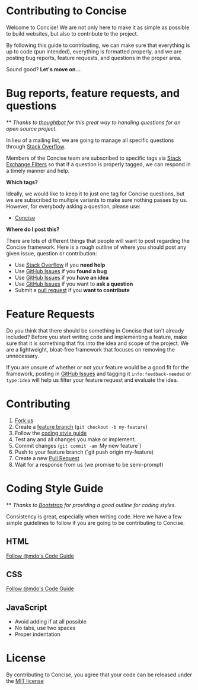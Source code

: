 # Contributing to Concise

Welcome to Concise! We are not only here to make it as simple as possible to build websites, but also to contribute to the project.

By following this guide to contributing, we can make sure that everything is up to code (pun intended), everything is formatted properly, and we are posting bug reports, feature requests, and questions in the proper area.

Sound good? **Let's move on...**

# Bug reports, feature requests, and questions

** *Thanks to [thoughtbot](http://robots.thoughtbot.com/moving-open-source-project-mailing-lists-to-stack-overflow) for this great way to handling questions for an open source project.*

In lieu of a mailing list, we are going to manage all specific questions through [Stack Overflow](http://stackoverflow.com/).

Members of the Concise team are subscribed to specific tags via [Stack Exchange Filters](http://stackexchange.com/filters) so that if a question is properly tagged, we can respond in a timely manner and help. 

**Which tags?**

Ideally, we would like to keep it to just one tag for Concise questions, but we are subscribed to multiple variants to make sure nothing passes by us. However, for everybody asking a question, please use:

- [Concise](http://stackoverflow.com/questions/tagged/concise)

**Where do I post this?**

There are lots of different things that people will want to post regarding the Concise framework. Here is a rough outline of where you should post any given issue, question or contribution: 

- Use [Stack Overflow](http://stackoverflow.com) if you **need help**
- Use [GitHub Issues](http://github.com/ConciseCSS/concise.css-less/issues) if you **found a bug**
- Use [GitHub Issues](http://github.com/ConciseCSS/concise.css-less/issues) if you **have an idea**
- Use [GitHub Issues](http://github.com/ConciseCSS/concise.css-less/issues) if you want to **ask a question**
- Submit a [pull request](https://help.github.com/articles/creating-a-pull-request) if you **want to contribute**

# Feature Requests

Do you think that there should be something in Concise that isn't already included? Before you start writing code and implementing a feature, make sure that it is something that fits into the idea and scope of the project. We are a lightweight, bloat-free framework that focuses on removing the unnecessary. 

If you are unsure of whether or not your feature would be a good fit for the framework, posting in [GitHub Issues](http://github.com/ConciseCSS/concise.css-less/issues) and tagging it `info:feedback-needed` or `type:idea` will help us filter your feature request and evaluate the idea. 

# Contributing

1. [Fork us](https://github.com/ConciseCSS/concise.css-less/fork)
2. Create a [feature branch](http://nvie.com/posts/a-successful-git-branching-model/) (`git checkout -b my-feature`)
3. Follow the [coding style guide](#coding-style-guide)
3. Test any and all changes you make or implement. 
4. Commit changes (`git commit -am `My new feature`)
5. Push to your feature branch (`git push origin my-feature)
6. Create a new [Pull Request](https://help.github.com/articles/creating-a-pull-request)
7. Wait for a response from us (we promise to be semi-prompt)

# Coding Style Guide

** *Thanks to [Bootstrap](https://github.com/twbs/bootstrap/blob/master/CONTRIBUTING.md) for providing a good outline for coding styles.*

Consistency is great, especially when writing code. Here we have a few simple guidelines to follow if you are going to be contributing to Concise.

## HTML

[Follow @mdo's Code Guide](http://codeguide.co/#html)

## CSS

[Follow @mdo's Code Guide](http://codeguide.co/#css)

## JavaScript

- Avoid adding if at all possible
- No tabs, use two spaces
- Proper indentation

# License

By contributing to Concise, you agree that your code can be released under the [MIT license](https://github.com/ConciseCSS/concise.css-less/blob/master/LICENSE)
